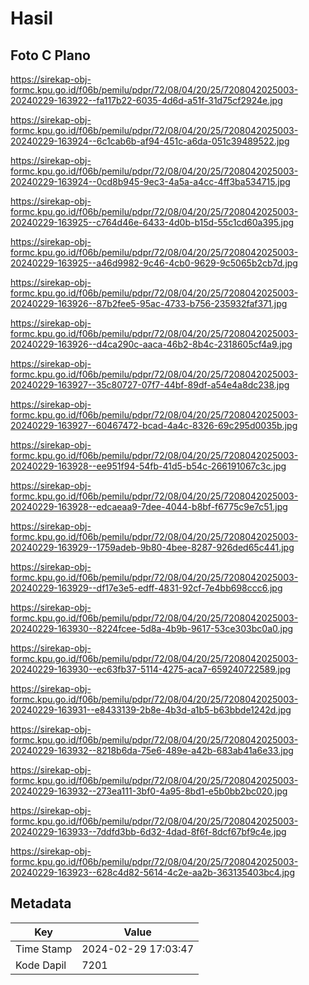# Hasil

## Foto C Plano

https://sirekap-obj-formc.kpu.go.id/f06b/pemilu/pdpr/72/08/04/20/25/7208042025003-20240229-163922--fa117b22-6035-4d6d-a51f-31d75cf2924e.jpg

https://sirekap-obj-formc.kpu.go.id/f06b/pemilu/pdpr/72/08/04/20/25/7208042025003-20240229-163924--6c1cab6b-af94-451c-a6da-051c39489522.jpg

https://sirekap-obj-formc.kpu.go.id/f06b/pemilu/pdpr/72/08/04/20/25/7208042025003-20240229-163924--0cd8b945-9ec3-4a5a-a4cc-4ff3ba534715.jpg

https://sirekap-obj-formc.kpu.go.id/f06b/pemilu/pdpr/72/08/04/20/25/7208042025003-20240229-163925--c764d46e-6433-4d0b-b15d-55c1cd60a395.jpg

https://sirekap-obj-formc.kpu.go.id/f06b/pemilu/pdpr/72/08/04/20/25/7208042025003-20240229-163925--a46d9982-9c46-4cb0-9629-9c5065b2cb7d.jpg

https://sirekap-obj-formc.kpu.go.id/f06b/pemilu/pdpr/72/08/04/20/25/7208042025003-20240229-163926--87b2fee5-95ac-4733-b756-235932faf371.jpg

https://sirekap-obj-formc.kpu.go.id/f06b/pemilu/pdpr/72/08/04/20/25/7208042025003-20240229-163926--d4ca290c-aaca-46b2-8b4c-2318605cf4a9.jpg

https://sirekap-obj-formc.kpu.go.id/f06b/pemilu/pdpr/72/08/04/20/25/7208042025003-20240229-163927--35c80727-07f7-44bf-89df-a54e4a8dc238.jpg

https://sirekap-obj-formc.kpu.go.id/f06b/pemilu/pdpr/72/08/04/20/25/7208042025003-20240229-163927--60467472-bcad-4a4c-8326-69c295d0035b.jpg

https://sirekap-obj-formc.kpu.go.id/f06b/pemilu/pdpr/72/08/04/20/25/7208042025003-20240229-163928--ee951f94-54fb-41d5-b54c-266191067c3c.jpg

https://sirekap-obj-formc.kpu.go.id/f06b/pemilu/pdpr/72/08/04/20/25/7208042025003-20240229-163928--edcaeaa9-7dee-4044-b8bf-f6775c9e7c51.jpg

https://sirekap-obj-formc.kpu.go.id/f06b/pemilu/pdpr/72/08/04/20/25/7208042025003-20240229-163929--1759adeb-9b80-4bee-8287-926ded65c441.jpg

https://sirekap-obj-formc.kpu.go.id/f06b/pemilu/pdpr/72/08/04/20/25/7208042025003-20240229-163929--df17e3e5-edff-4831-92cf-7e4bb698ccc6.jpg

https://sirekap-obj-formc.kpu.go.id/f06b/pemilu/pdpr/72/08/04/20/25/7208042025003-20240229-163930--8224fcee-5d8a-4b9b-9617-53ce303bc0a0.jpg

https://sirekap-obj-formc.kpu.go.id/f06b/pemilu/pdpr/72/08/04/20/25/7208042025003-20240229-163930--ec63fb37-5114-4275-aca7-659240722589.jpg

https://sirekap-obj-formc.kpu.go.id/f06b/pemilu/pdpr/72/08/04/20/25/7208042025003-20240229-163931--e8433139-2b8e-4b3d-a1b5-b63bbde1242d.jpg

https://sirekap-obj-formc.kpu.go.id/f06b/pemilu/pdpr/72/08/04/20/25/7208042025003-20240229-163932--8218b6da-75e6-489e-a42b-683ab41a6e33.jpg

https://sirekap-obj-formc.kpu.go.id/f06b/pemilu/pdpr/72/08/04/20/25/7208042025003-20240229-163932--273ea111-3bf0-4a95-8bd1-e5b0bb2bc020.jpg

https://sirekap-obj-formc.kpu.go.id/f06b/pemilu/pdpr/72/08/04/20/25/7208042025003-20240229-163933--7ddfd3bb-6d32-4dad-8f6f-8dcf67bf9c4e.jpg

https://sirekap-obj-formc.kpu.go.id/f06b/pemilu/pdpr/72/08/04/20/25/7208042025003-20240229-163923--628c4d82-5614-4c2e-aa2b-363135403bc4.jpg


## Metadata

| Key        | Value               |
| ---------- | ------------------- |
| Time Stamp | 2024-02-29 17:03:47 |
| Kode Dapil | 7201                |



